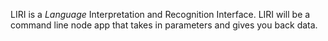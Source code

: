 LIRI is a _Language_ Interpretation and Recognition Interface. 
LIRI will be a command line node app that takes in parameters and gives you back data.
